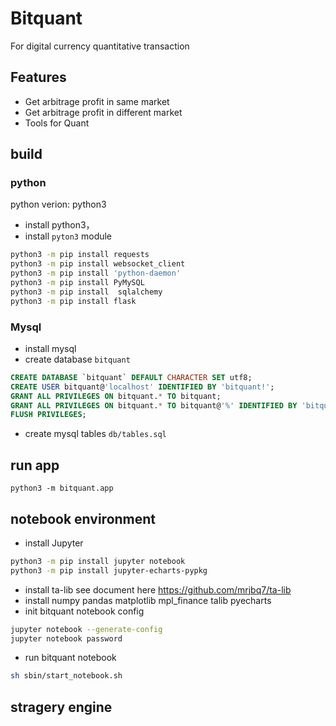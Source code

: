 # Bitquant
For digital currency quantitative transaction

## Features

* Get arbitrage profit in same market
* Get arbitrage profit in different market
* Tools for Quant

## build
### python
python verion: python3
* install python3，
* install `pyton3` module
```bash
python3 -m pip install requests
python3 -m pip install websocket_client
python3 -m pip install 'python-daemon'
python3 -m pip install PyMySQL
python3 -m pip install  sqlalchemy
python3 -m pip install flask
```

### Mysql
* install mysql
* create database `bitquant`
```sql
CREATE DATABASE `bitquant` DEFAULT CHARACTER SET utf8;
CREATE USER bitquant@'localhost' IDENTIFIED BY 'bitquant!';
GRANT ALL PRIVILEGES ON bitquant.* TO bitquant;
GRANT ALL PRIVILEGES ON bitquant.* TO bitquant@'%' IDENTIFIED BY 'bitquant!';
FLUSH PRIVILEGES;
```
* create mysql tables `db/tables.sql`

## run app
```
python3 -m bitquant.app
```

## notebook environment
* install Jupyter
```bash
python3 -m pip install jupyter notebook
python3 -m pip install jupyter-echarts-pypkg
```
* install ta-lib see document here https://github.com/mrjbq7/ta-lib
* install numpy pandas matplotlib mpl_finance talib pyecharts
* init bitquant notebook config
```bash
jupyter notebook --generate-config
jupyter notebook password 
```
* run bitquant notebook 
```bash
sh sbin/start_notebook.sh
```

## stragery engine


